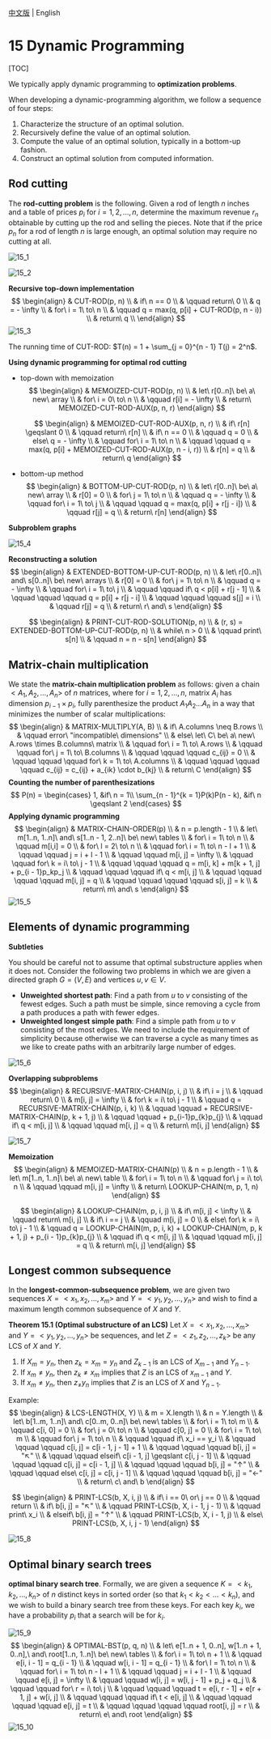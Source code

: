 [中文版](chapter15_zh.md) | English

# 15 Dynamic Programming

[TOC]



We typically apply dynamic programming to **optimization problems**.

When developing a dynamic-programming algorithm, we follow a sequence of four steps:

1. Characterize the structure of an optimal solution.
2. Recursively define the value of an optimal solution.
3. Compute the value of an optimal solution, typically in a bottom-up fashion.
4. Construct an optimal solution from computed information.

## Rod cutting

The **rod-cutting problem** is the following. Given a rod of length $n$ inches and a table of prices $p_i$ for $i = 1, 2, ..., n$, determine the maximum revenue $r_n$ obtainable by cutting up the rod and selling the pieces. Note that if the price $p_n$ for a rod of length $n$ is large enough, an optimal solution may require no cutting at all.

![15_1](res/15_1.png)

![15_2](res/15_2.png)

**Recursive top-down implementation**
$$
\begin{align}
& CUT-ROD(p, n) \\
& if\ n == 0 \\
& \qquad return\ 0 \\
& q = - \infty \\
& for\ i = 1\ to\ n \\
& \qquad q = max(q, p[i] + CUT-ROD(p, n - i)) \\
& return\ q \\
\end{align}
$$
![15_3](res/15_3.png)

The running time of CUT-ROD: $T(n) = 1 + \sum_{j = 0}^{n - 1} T(j) = 2^n$.

**Using dynamic programming for optimal rod cutting**

- top-down with memoization
  $$
  \begin{align}
  & MEMOIZED-CUT-ROD(p, n) \\
  & let\ r[0..n]\ be\ a\ new\ array \\
  & for\ i = 0\ to\ n \\
  & \qquad r[i] = - \infty \\
  & return\ MEMOIZED-CUT-ROD-AUX(p, n, r)
  \end{align}
  $$

  $$
  \begin{align}
  & MEMOIZED-CUT-ROD-AUX(p, n, r) \\
  & if\ r[n] \geqslant 0 \\
  & \qquad return\ r[n] \\
  & if\ n == 0 \\
  & \qquad q = 0 \\
  & else\ q = - \infty \\
  & \qquad for\ i = 1\ to\ n \\
  & \qquad \qquad q = max(q, p[i] + MEMOIZED-CUT-ROD-AUX(p, n - i, r)) \\
  & r[n] = q \\
  & return\ q
  \end{align}
  $$

- bottom-up method
  $$
  \begin{align}
  & BOTTOM-UP-CUT-ROD(p, n) \\
  & let\ r[0..n]\ be\ a\ new\ array \\
  & r[0] = 0 \\
  & for\ j = 1\ to\ n \\
  & \qquad q = - \infty \\
  & \qquad for\ i = 1\ to\ j \\
  & \qquad \qquad q = max(q, p[i] + r[j - i]) \\
  & \qquad r[j] = q \\
  & return\ r[n]
  \end{align}
  $$

**Subproblem graphs**

![15_4](res/15_4.png)

**Reconstructing a solution**
$$
\begin{align}
& EXTENDED-BOTTOM-UP-CUT-ROD(p, n) \\
& let\ r[0..n]\ and\ s[0..n]\ be\ new\ arrays \\
& r[0] = 0 \\
& for\ j = 1\ to\ n \\
& \qquad q = - \infty \\
& \qquad for\ i = 1\ to\ j \\
& \qquad \qquad if\ q < p[i] + r[j - 1] \\
& \qquad \qquad \qquad q = p[i] + r[j - i] \\
& \qquad \qquad \qquad s[j] = i \\
& \qquad r[j] = q \\
& return\ r\ and\ s
\end{align}
$$

$$
\begin{align}
& PRINT-CUT-ROD-SOLUTION(p, n) \\
& (r, s) = EXTENDED-BOTTOM-UP-CUT-ROD(p, n) \\
& while\ n > 0 \\
& \qquad print\ s[n] \\
& \qquad n = n - s[n]
\end{align}
$$



## Matrix-chain multiplication

We state the **matrix-chain multiplication problem** as follows: given a chain $<A_1, A_2, ..., A_n>$ of $n$ matrices, where for $i = 1, 2, ..., n$, matrix $A_i$ has dimension $p_{i - 1} \times p_i$, fully parenthesize the product $A_1 A_2 ... A_n$ in a way that minimizes the number of scalar multiplications:
$$
\begin{align}
& MATRIX-MULTIPLY(A, B) \\
& if\ A.columns \neq B.rows \\
& \qquad error\ "incompatible\ dimensions" \\
& else\ let\ C\ be\ a\ new\ A.rows \times B.columns\ matrix \\
& \qquad for\ i = 1\ to\ A.rows \\
& \qquad \qquad for\ j = 1\ to\ B.columns \\
& \qquad \qquad \qquad c_{ij} = 0 \\
& \qquad \qquad \qquad for\ k = 1\ to\ A.columns \\
& \qquad \qquad \qquad \qquad c_{ij} = c_{ij} + a_{ik} \cdot b_{kj} \\
& return\ C
\end{align}
$$
**Counting the number of parenthesizations**
$$
P(n) = 
\begin{cases}
1, &if\ n = 1\\
\sum_{n - 1}^{k = 1}P(k)P(n - k), &if\ n \geqslant 2
\end{cases}
$$
**Applying dynamic programming**
$$
\begin{align}
& MATRIX-CHAIN-ORDER(p) \\
& n = p.length - 1 \\
& let\ m[1..n, 1..n]\ and\ s[1..n - 1, 2..n]\ be\ new\ tables \\
& for\ i = 1\ to\ n \\
& \qquad m[i,i] = 0 \\
& for\ l = 2\ to\ n \\
& \qquad for\ i = 1\ to\ n - l + 1 \\
& \qquad \qquad j = i + l - 1 \\
& \qquad \qquad m[i, j] = \infty \\
& \qquad \qquad for\ k = i\ to\ j - 1 \\
& \qquad \qquad \qquad q = m[i, k] + m[k + 1, j] + p_{i - 1}p_kp_j \\
& \qquad \qquad \qquad if\ q < m[i, j] \\
& \qquad \qquad \qquad \qquad m[i, j] = q \\
& \qquad \qquad \qquad \qquad s[i, j] = k \\
& return\ m\ and\ s
\end{align}
$$
![15_5](res/15_5.png)



## Elements of dynamic programming

**Subtleties**

You should be careful not to assume that optimal substructure applies when it does not. Consider the following two problems in which we are given a directed graph $G = (V, E)$ and vertices $u, v \in V$.

- **Unweighted shortest path**: Find a path from $u$ to $v$ consisting of the fewest edges. Such a path must be simple, since removing a cycle from a path produces a path with fewer edges.
- **Unweighted longest simple path**: Find a simple path from $u$ to $v$ consisting of the most edges. We need to include the requirement of simplicity because otherwise we can traverse a cycle as many times as we like to create paths with an arbitrarily large number of edges.

![15_6](res/15_6.png)

**Overlapping subproblems**
$$
\begin{align}
& RECURSIVE-MATRIX-CHAIN(p, i, j) \\
& if\ i = j \\
& \qquad return\ 0 \\
& m[i, j] = \infty \\
& for\ k = i\ to\ j - 1 \\
& \qquad q = RECURSIVE-MATRIX-CHAIN(p, i, k) \\
& \qquad \qquad + RECURSIVE-MATRIX-CHAIN(p, k + 1, j) \\
& \qquad \qquad + p_{i-1}p_{k}p_{j} \\
& \qquad if\ q < m[i, j] \\
& \qquad \qquad m[i, j] = q \\
& return\ m[i, j]
\end{align}
$$

![15_7](res/15_7.png)

**Memoization**
$$
\begin{align}
& MEMOIZED-MATRIX-CHAIN(p) \\
& n = p.length - 1 \\
& let\ m[1..n, 1..n]\ be\ a\ new\ table \\
& for\ i = 1\ to\ n \\
& \qquad for\ j = i\ to\ n \\
& \qquad \qquad m[i, j] = \infty \\
& return\ LOOKUP-CHAIN(m, p, 1, n)
\end{align}
$$

$$
\begin{align}
& LOOKUP-CHAIN(m, p, i, j) \\
& if\ m[i, j] < \infty \\
& \qquad return\ m[i, j] \\
& if\ i == j \\
& \qquad m[i, j] = 0 \\
& else\ for\ k = i\ to\ j - 1 \\
& \qquad q = LOOKUP-CHAIN(m, p, i, k) + LOOKUP-CHAIN(m, p, k + 1, j) + p_{i - 1}p_{k}p_{j} \\
& \qquad if\ q < m[i, j] \\
& \qquad \qquad m[i, j] = q \\
& return\ m[i, j]
\end{align}
$$



## Longest common subsequence

In the **longest-common-subsequence problem**, we are given two sequences $X = <x_1, x_2, ..., x_m>$ and $Y = <y_1, y_2, ..., y_n>$ and wish to find a maximum length common subsequence of $X$ and $Y$.

**Theorem 15.1 (Optimal substructure of an LCS)** Let $X = <x_1, x_2, ..., x_m>$ and $Y = <y_1, y_2, ..., y_n>$ be sequences, and let $Z = <z_1, z_2, ..., z_k>$ be any LCS of $X$ and $Y$.

1. If $X_m = y_n$, then $z_k = x_m = y_n$ and $Z_{k - 1}$ is an LCS of $X_{m - 1}$ and $Y_{n - 1}$.
2. If $x_m \neq y_n$, then $z_k \neq x_m$ implies that $Z$ is an LCS of $x_{m - 1}$ and $Y$.
3. If $x_m \neq y_n$, then $z_ \neq y_n$ implies that $Z$ is an LCS of $X$ and $Y_{n - 1}$.

Example:
$$
\begin{align}
& LCS-LENGTH(X, Y) \\
& m = X.length \\
& n = Y.length \\
& let\ b[1..m, 1..n]\ and\ c[0..m, 0..n]\ be\ new\ tables \\
& for\ i = 1\ to\ m \\
& \qquad c[i, 0] = 0 \\
& for\ j = 0\ to\ n \\
& \qquad c[0, j] = 0 \\
& for\ i = 1\ to\ m \\
& \qquad for\ j = 1\ to\ n \\
& \qquad \qquad if\ x_i == y_i \\
& \qquad \qquad \qquad c[i, j] = c[i - 1, j - 1] + 1 \\
& \qquad \qquad \qquad b[i, j] = "↖" \\
& \qquad \qquad elseif\ c[i - 1, j] \geqslant c[i, j - 1] \\
& \qquad \qquad \qquad c[i, j] = c[i - 1, j] \\
& \qquad \qquad \qquad b[i, j] = "↑" \\
& \qquad \qquad else\ c[i, j] = c[i, j - 1] \\
& \qquad \qquad \qquad b[i, j] = "←" \\
& return\ c\ and\ b
\end{align}
$$

$$
\begin{align}
& PRINT-LCS(b, X, i, j) \\
& if\ i == 0\ or\ j == 0 \\
& \qquad return \\
& if\ b[i, j] = "↖" \\
& \qquad PRINT-LCS(b, X, i - 1, j - 1) \\
& \qquad print\ x_i \\
& elseif\ b[i, j] = "↑" \\
& \qquad PRINT-LCS(b, X, i - 1, j) \\
& else\ PRINT-LCS(b, X, i, j - 1)
\end{align}
$$

![15_8](res/15_8.png)



## Optimal binary search trees

**optimal binary search tree**. Formally, we are given a sequence $K = <k_1, k_2, ..., k_n>$ of $n$ distinct keys in sorted order (so that $k_1 < k_2 < ... < k_n$), and we wish to build a binary search tree from these keys. For each key $k_i$, we have a probability $p_i$ that a search will be for $k_i$.

![15_9](res/15_9.png)
$$
\begin{align}
& OPTIMAL-BST(p, q, n) \\
& let\ e[1..n + 1, 0..n], w[1..n + 1, 0..n],\ and\ root[1..n, 1..n]\ be\ new\ tables \\
& for\ i = 1\ to\ n + 1 \\
& \qquad e[i, i - 1] = q_{i - 1} \\
& \qquad w[i, i - 1] = q_{i - 1} \\
& for\ l = 1\ to\ n \\
& \qquad for\ i = 1\ to\ n - l + 1 \\
& \qquad \qquad j = i + l - 1 \\
& \qquad \qquad e[i, j] = \infty \\
& \qquad \qquad w[i, j] = w[i, j - 1] + p_j + q_j \\
& \qquad \qquad for\ r = i\ to\ j \\
& \qquad \qquad \qquad t = e[i, r - 1] + e[r + 1, j] + w[i, j] \\
& \qquad \qquad \qquad if\ t < e[i, j] \\
& \qquad \qquad \qquad \qquad e[i, j] = t \\
& \qquad \qquad \qquad \qquad root[i, j] = r \\
& return\ e\ and\ root
\end{align}
$$
![15_10](res/15_10.png)
